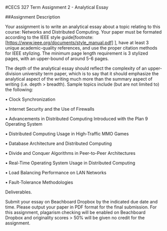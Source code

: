 #CECS 327 Term Assignment 2 - Analytical Essay 

##Assignment Description

Your assignment is to write an analytical essay about a topic 
relating to this course: Networks and Distributed Computing. Your 
paper must be formated according to the IEEE style guide[footnote:
[https://www.ieee.org/documents/style_manual.pdf]
], have at least 3 unique academic-quality references, and use 
the proper citation methods for IEEE stylizing. The minimum page 
length requirement is 3 stylized pages, with an upper-bound of 
around 5-6 pages.

The depth of the analytical essay should reflect the complexity 
of an upper-division university term paper, which is to say that 
it should emphasize the analytical aspect of the writing much 
more than the summary aspect of writing (i.e. depth > breadth). 
Sample topics include (but are not limited to) the following:

• Clock Synchronization

• Internet Security and the Use of Firewalls

• Advancements in Distributed Computing Introduced with the Plan 
  9 Operating System

• Distributed Computing Usage in High-Traffic MMO Games

• Database Architecture and Distributed Computing

• Divide and Conquer Algorithms in Peer-to-Peer Architectures

• Real-Time Operating System Usage in Distributed Computing

• Load Balancing Performance on LAN Networks 

• Fault-Tolerance Methodologies

  Deliverables.

Submit your essay on Beachboard Dropbox by the indicated due date 
and time. Please output your paper in PDF format for the final 
submission. For this assignment, plagarism checking will be 
enabled on Beachboard Dropbox and originality scores > 50% will 
be given no credit for the assignment.

